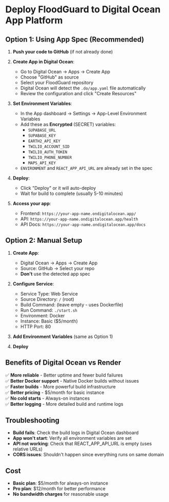 # Deploy FloodGuard to Digital Ocean App Platform

## Option 1: Using App Spec (Recommended)

1) **Push your code to GitHub** (if not already done)

2) **Create App in Digital Ocean**:
   - Go to Digital Ocean → Apps → Create App
   - Choose "GitHub" as source
   - Select your FloodGuard repository
   - Digital Ocean will detect the `.do/app.yaml` file automatically
   - Review the configuration and click "Create Resources"

3) **Set Environment Variables**:
   - In the App dashboard → Settings → App-Level Environment Variables
   - Add these as **Encrypted** (SECRET) variables:
     - `SUPABASE_URL`
     - `SUPABASE_KEY` 
     - `EARTH2_API_KEY`
     - `TWILIO_ACCOUNT_SID`
     - `TWILIO_AUTH_TOKEN`
     - `TWILIO_PHONE_NUMBER`
     - `MAPS_API_KEY`
   - `ENVIRONMENT` and `REACT_APP_API_URL` are already set in the spec

4) **Deploy**:
   - Click "Deploy" or it will auto-deploy
   - Wait for build to complete (usually 5-10 minutes)

5) **Access your app**:
   - Frontend: `https://your-app-name.ondigitalocean.app/`
   - API: `https://your-app-name.ondigitalocean.app/health`
   - API Docs: `https://your-app-name.ondigitalocean.app/docs`

## Option 2: Manual Setup

1) **Create App**:
   - Digital Ocean → Apps → Create App
   - Source: GitHub → Select your repo
   - **Don't** use the detected app spec

2) **Configure Service**:
   - Service Type: Web Service
   - Source Directory: `/` (root)
   - Build Command: (leave empty - uses Dockerfile)
   - Run Command: `./start.sh`
   - Environment: Docker
   - Instance: Basic ($5/month)
   - HTTP Port: 80

3) **Add Environment Variables** (same as Option 1)

4) **Deploy**

## Benefits of Digital Ocean vs Render

✅ **More reliable** - Better uptime and fewer build failures  
✅ **Better Docker support** - Native Docker builds without issues  
✅ **Faster builds** - More powerful build infrastructure  
✅ **Better pricing** - $5/month for basic instance  
✅ **No cold starts** - Always-on instances  
✅ **Better logging** - More detailed build and runtime logs  

## Troubleshooting

- **Build fails**: Check the build logs in Digital Ocean dashboard
- **App won't start**: Verify all environment variables are set
- **API not working**: Check that REACT_APP_API_URL is empty (uses relative URLs)
- **CORS issues**: Shouldn't happen since everything runs on same domain

## Cost

- **Basic plan**: $5/month for always-on instance
- **Pro plan**: $12/month for better performance
- **No bandwidth charges** for reasonable usage
